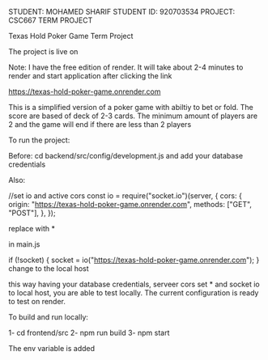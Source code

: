 

STUDENT: MOHAMED SHARIF
STUDENT ID: 920703534
PROJECT: CSC667 TERM PROJECT



Texas Hold Poker Game Term Project


The project is live on 

Note: I have the free edition of render. It will take about 2-4 minutes to render and start application after clicking the link

https://texas-hold-poker-game.onrender.com

This is a simplified version of a poker game with abiltiy to bet or fold. The score are based of deck of 2-3 cards. 
The minimum amount of players are 2 and the game will end if there are less than 2 players



To run the project:


Before:  cd backend/src/config/development.js and add your database credentials


Also:



//set io and active cors
const io = require("socket.io")(server, {
    cors: {
        origin: "https://texas-hold-poker-game.onrender.com",
        methods: ["GET", "POST"],
    },
});

replace with *

in main.js


   if (!socket) {
                socket = io("https://texas-hold-poker-game.onrender.com");
            }
change to the local host


this way having your database credentials, serveer cors set * and socket io to local host, you are able to test locally. The current configuration
is ready to test on render.






To build and run locally:

1- cd frontend/src
2- npm run build
3- npm start

The env variable is added
